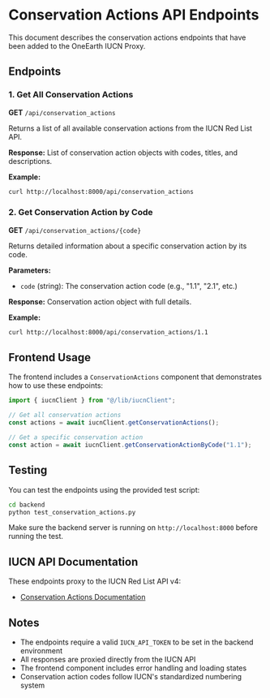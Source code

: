 # Conservation Actions API Endpoints

This document describes the conservation actions endpoints that have been added to the OneEarth IUCN Proxy.

## Endpoints

### 1. Get All Conservation Actions

**GET** `/api/conservation_actions`

Returns a list of all available conservation actions from the IUCN Red List API.

**Response:** List of conservation action objects with codes, titles, and descriptions.

**Example:**

```bash
curl http://localhost:8000/api/conservation_actions
```

### 2. Get Conservation Action by Code

**GET** `/api/conservation_actions/{code}`

Returns detailed information about a specific conservation action by its code.

**Parameters:**

- `code` (string): The conservation action code (e.g., "1.1", "2.1", etc.)

**Response:** Conservation action object with full details.

**Example:**

```bash
curl http://localhost:8000/api/conservation_actions/1.1
```

## Frontend Usage

The frontend includes a `ConservationActions` component that demonstrates how to use these endpoints:

```typescript
import { iucnClient } from "@/lib/iucnClient";

// Get all conservation actions
const actions = await iucnClient.getConservationActions();

// Get a specific conservation action
const action = await iucnClient.getConservationActionByCode("1.1");
```

## Testing

You can test the endpoints using the provided test script:

```bash
cd backend
python test_conservation_actions.py
```

Make sure the backend server is running on `http://localhost:8000` before running the test.

## IUCN API Documentation

These endpoints proxy to the IUCN Red List API v4:

- [Conservation Actions Documentation](https://apiv3.iucnredlist.org/api/v3/docs)

## Notes

- The endpoints require a valid `IUCN_API_TOKEN` to be set in the backend environment
- All responses are proxied directly from the IUCN API
- The frontend component includes error handling and loading states
- Conservation action codes follow IUCN's standardized numbering system
